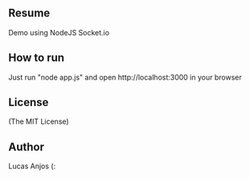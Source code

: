 ## Resume
Demo using NodeJS Socket.io

## How to run
Just run "node app.js" and open http://localhost:3000 in your browser

## License
(The MIT License)

## Author
Lucas Anjos (:
